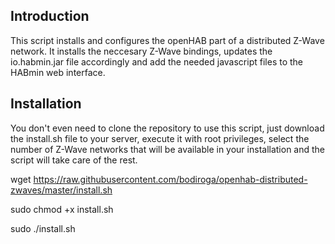 ## Introduction

This script installs and configures the openHAB part of a distributed Z-Wave network. It installs the neccesary Z-Wave bindings, updates the io.habmin.jar file accordingly and add the needed javascript files to the HABmin web interface.

## Installation

You don't even need to clone the repository to use this script, just download the install.sh file to your server, execute it with root privileges, select the number of Z-Wave networks that will be available in your installation and the script will take care of the rest.

wget https://raw.githubusercontent.com/bodiroga/openhab-distributed-zwaves/master/install.sh

sudo chmod +x install.sh

sudo ./install.sh
